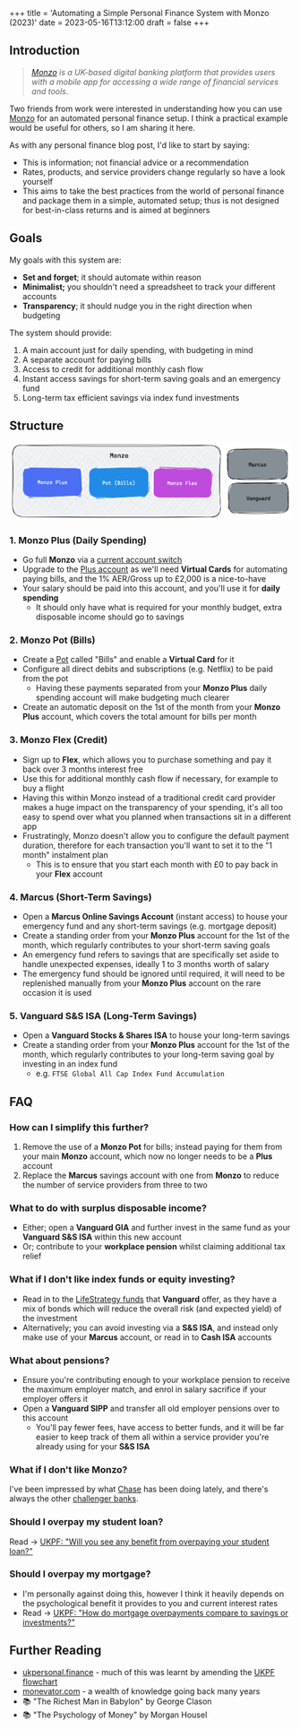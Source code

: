 +++
title = 'Automating a Simple Personal Finance System with Monzo (2023)'
date = 2023-05-16T13:12:00
draft = false
+++

## Introduction

> _[Monzo](https://monzo.com) is a UK-based digital banking platform that provides users with a
> mobile app for accessing a wide range of financial services and tools_.

Two friends from work were interested in understanding how you can use [Monzo](https://monzo.com)
for an automated personal finance setup. I think a practical example would be useful for others, so
I am sharing it here.

As with any personal finance blog post, I'd like to start by saying:

- This is information; not financial advice or a recommendation
- Rates, products, and service providers change regularly so have a look yourself
- This aims to take the best practices from the world of personal finance and package them in a
  simple, automated setup; thus is not designed for best-in-class returns and is aimed at beginners

## Goals

My goals with this system are:

- **Set and forget**; it should automate within reason
- **Minimalist;** you shouldn't need a spreadsheet to track your different accounts
- **Transparency**; it should nudge you in the right direction when budgeting

The system should provide:

1. A main account just for daily spending, with budgeting in mind
2. A separate account for paying bills
3. Access to credit for additional monthly cash flow
4. Instant access savings for short-term saving goals and an emergency fund
5. Long-term tax efficient savings via index fund investments

## Structure

![Structure](structure.png)

### 1. Monzo Plus (Daily Spending)

- Go full **Monzo** via a [current account switch](https://join.monzo.com/c/nfynb5f)
- Upgrade to the [Plus account](https://monzo.com/monzo-plus/) as we'll need **Virtual Cards** for
  automating paying bills, and the 1% AER/Gross up to £2,000 is a nice-to-have
- Your salary should be paid into this account, and you'll use it for **daily spending**
  - It should only have what is required for your monthly budget, extra disposable income should go
    to savings

### 2. Monzo Pot (Bills)

- Create a [Pot](https://monzo.com/pots/) called "Bills" and enable a **Virtual Card** for it
- Configure all direct debits and subscriptions (e.g. Netflix) to be paid from the pot
  - Having these payments separated from your **Monzo Plus** daily spending account will make
    budgeting much clearer
- Create an automatic deposit on the 1st of the month from your **Monzo Plus** account, which covers
  the total amount for bills per month

### 3. Monzo Flex (Credit)

- Sign up to **Flex**, which allows you to purchase something and pay it back over 3 months interest
  free
- Use this for additional monthly cash flow if necessary, for example to buy a flight
- Having this within Monzo instead of a traditional credit card provider makes a huge impact on the
  transparency of your spending, it's all too easy to spend over what you planned when transactions
  sit in a different app
- Frustratingly, Monzo doesn't allow you to configure the default payment duration, therefore for
  each transaction you'll want to set it to the "1 month" instalment plan
  - This is to ensure that you start each month with £0 to pay back in your **Flex** account

### 4. Marcus (Short-Term Savings)

- Open a **Marcus Online Savings Account** (instant access) to house your emergency fund and any
  short-term savings (e.g. mortgage deposit)
- Create a standing order from your **Monzo Plus** account for the 1st of the month, which regularly
  contributes to your short-term saving goals
- An emergency fund refers to savings that are specifically set aside to handle unexpected expenses,
  ideally 1 to 3 months worth of salary
- The emergency fund should be ignored until required, it will need to be replenished manually from
  your **Monzo Plus** account on the rare occasion it is used

### 5. Vanguard S&S ISA (Long-Term Savings)

- Open a **Vanguard Stocks & Shares ISA** to house your long-term savings
- Create a standing order from your **Monzo Plus** account for the 1st of the month, which regularly
  contributes to your long-term saving goal by investing in an index fund
  - e.g. `FTSE Global All Cap Index Fund Accumulation`

## FAQ

### How can I simplify this further?

1. Remove the use of a **Monzo Pot** for bills; instead paying for them from your main **Monzo**
   account, which now no longer needs to be a **Plus** account
2. Replace the **Marcus** savings account with one from **Monzo** to reduce the number of service
   providers from three to two

### What to do with surplus disposable income?

- Either; open a **Vanguard GIA** and further invest in the same fund as your **Vanguard S&S ISA**
  within this new account
- Or; contribute to your **workplace pension** whilst claiming additional tax relief

### What if I don't like index funds or equity investing?

- Read in to the
  [LifeStrategy funds](https://www.vanguardinvestor.co.uk/what-we-offer/life-strategy-products) that
  **Vanguard** offer, as they have a mix of bonds which will reduce the overall risk (and expected
  yield) of the investment
- Alternatively; you can avoid investing via a **S&S ISA**, and instead only make use of your
  **Marcus** account, or read in to **Cash ISA** accounts

### What about pensions?

- Ensure you're contributing enough to your workplace pension to receive the maximum employer match,
  and enrol in salary sacrifice if your employer offers it
- Open a **Vanguard SIPP** and transfer all old employer pensions over to this account
  - You'll pay fewer fees, have access to better funds, and it will be far easier to keep track of
    them all within a service provider you're already using for your **S&S ISA**

### What if I don't like Monzo?

I've been impressed by what [Chase](https://www.chase.co.uk) has been doing lately, and there's
always the other [challenger banks](https://en.wikipedia.org/wiki/Challenger_bank).

### Should I overpay my student loan?

Read →
[UKPF: "Will you see any benefit from overpaying your student loan?"](https://ukpersonal.finance/student-loans/)

### Should I overpay my mortgage?

- I'm personally against doing this, however I think it heavily depends on the psychological benefit
  it provides to you and current interest rates
- Read →
  [UKPF: "How do mortgage overpayments compare to savings or investments?"](https://ukpersonal.finance/mortgage-overpayments-vs-investments/)

## Further Reading

- [ukpersonal.finance](https://ukpersonal.finance) - much of this was learnt by amending the
  [UKPF flowchart](https://ukpersonal.finance/flowchart/)
- [monevator.com](https://monevator.com/) - a wealth of knowledge going back many years
- 📚 "The Richest Man in Babylon" by George Clason
- 📚 "The Psychology of Money" by Morgan Housel
